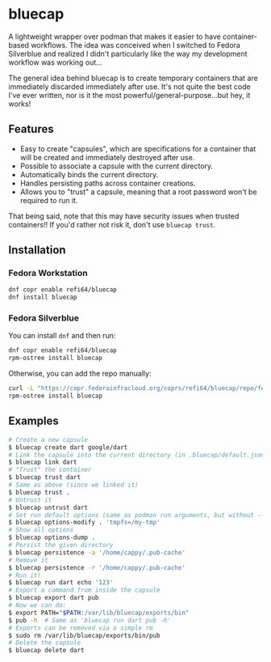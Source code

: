 # bluecap

A lightweight wrapper over podman that makes it easier to have container-based workflows.
The idea was conceived when I switched to Fedora Silverblue and realized I didn't particularly
like the way my development workflow was working out...

The general idea behind bluecap is to create temporary containers that are immediately
discarded immediately after use. It's not quite the best code I've ever written, nor is it
the most powerful/general-purpose...but hey, it works!

## Features

- Easy to create "capsules", which are specifications for a container that will be created
  and immediately destroyed after use.
- Possible to associate a capsule with the current directory.
- Automatically binds the current directory.
- Handles persisting paths across container creations.
- Allows you to "trust" a capsule, meaning that a root password won't be required to run it.

That being said, note that this may have security issues when trusted containers!! If you'd
rather not risk it, don't use `bluecap trust`.

## Installation

### Fedora Workstation

```bash
dnf copr enable refi64/bluecap
dnf install bluecap
```

### Fedora Silverblue

You can install `dnf` and then run:

```bash
dnf copr enable refi64/bluecap
rpm-ostree install bluecap
```

Otherwise, you can add the repo manually:

```bash
curl -L "https://copr.fedorainfracloud.org/coprs/refi64/bluecap/repo/fedora-`lsb_release -rs`/refi64-bluecap-fedora-`lsb_release -rs`.repo" | sudo tee /etc/yum.repos.d/_copr_refi64-bluecap.repo
rpm-ostree install bluecap
```

## Examples

```bash
# Create a new capsule
$ bluecap create dart google/dart
# Link the capsule into the current directory (in .bluecap/default.json)
$ bluecap link dart
# "Trust" the container
$ bluecap trust dart
# Same as above (since we linked it)
$ bluecap trust .
# Untrust it
$ bluecap untrust dart
# Set run default options (same as podman run arguments, but without --)
$ bluecap options-modify . 'tmpfs=/my-tmp'
# Show all options
$ bluecap options-dump .
# Persist the given directory
$ bluecap persistence -a '/home/cappy/.pub-cache'
# Remove it
$ bluecap persistence -r '/home/cappy/.pub-cache'
# Run it!
$ bluecap run dart echo '123'
# Export a command from inside the capsule
$ bluecap export dart pub
# Now we can do:
$ export PATH="$PATH:/var/lib/bluecap/exports/bin"
$ pub -h  # Same as 'bluecap run dart pub -h'
# Exports can be removed via a simple rm
$ sudo rm /var/lib/bluecap/exports/bin/pub
# Delete the capsule
$ bluecap delete dart
```
